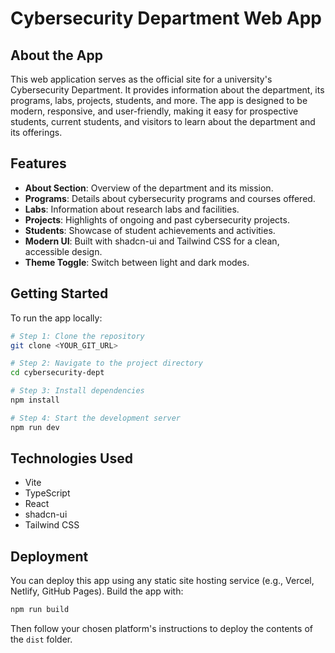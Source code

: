 # Cybersecurity Department Web App


## About the App

This web application serves as the official site for a university's Cybersecurity Department. It provides information about the department, its programs, labs, projects, students, and more. The app is designed to be modern, responsive, and user-friendly, making it easy for prospective students, current students, and visitors to learn about the department and its offerings.

## Features

- **About Section**: Overview of the department and its mission.
- **Programs**: Details about cybersecurity programs and courses offered.
- **Labs**: Information about research labs and facilities.
- **Projects**: Highlights of ongoing and past cybersecurity projects.
- **Students**: Showcase of student achievements and activities.
- **Modern UI**: Built with shadcn-ui and Tailwind CSS for a clean, accessible design.
- **Theme Toggle**: Switch between light and dark modes.


## Getting Started

To run the app locally:

```sh
# Step 1: Clone the repository
git clone <YOUR_GIT_URL>

# Step 2: Navigate to the project directory
cd cybersecurity-dept

# Step 3: Install dependencies
npm install

# Step 4: Start the development server
npm run dev
```


## Technologies Used

- Vite
- TypeScript
- React
- shadcn-ui
- Tailwind CSS


## Deployment

You can deploy this app using any static site hosting service (e.g., Vercel, Netlify, GitHub Pages). Build the app with:

```sh
npm run build
```

Then follow your chosen platform's instructions to deploy the contents of the `dist` folder.
